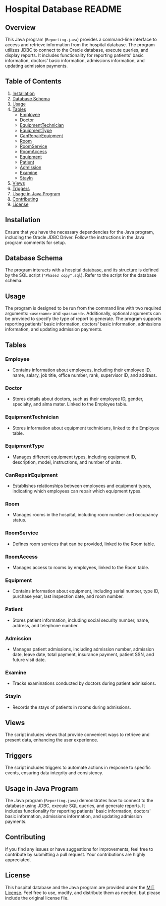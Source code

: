 # Hospital Database README

## Overview

This Java program (`Reporting.java`) provides a command-line interface to access and retrieve information from the hospital database. The program utilizes JDBC to connect to the Oracle database, execute queries, and display reports. It includes functionality for reporting patients' basic information, doctors' basic information, admissions information, and updating admission payments.

## Table of Contents

1. [Installation](#installation)
2. [Database Schema](#database-schema)
3. [Usage](#usage)
4. [Tables](#tables)
   - [Employee](#employee)
   - [Doctor](#doctor)
   - [EquipmentTechnician](#equipmenttechnician)
   - [EquipmentType](#equipmenttype)
   - [CanRepairEquipment](#canrepairequipment)
   - [Room](#room)
   - [RoomService](#roomservice)
   - [RoomAccess](#roomaccess)
   - [Equipment](#equipment)
   - [Patient](#patient)
   - [Admission](#admission)
   - [Examine](#examine)
   - [StayIn](#stayin)
5. [Views](#views)
6. [Triggers](#triggers)
7. [Usage in Java Program](#usage-in-java-program)
8. [Contributing](#contributing)
9. [License](#license)

## Installation

Ensure that you have the necessary dependencies for the Java program, including the Oracle JDBC Driver. Follow the instructions in the Java program comments for setup.

## Database Schema

The program interacts with a hospital database, and its structure is defined by the SQL script (`"Phase3 copy".sql`). Refer to the script for the database schema.

## Usage

The program is designed to be run from the command line with two required arguments: `<username>` and `<password>`. Additionally, optional arguments can be provided to specify the type of report to generate. The program supports reporting patients' basic information, doctors' basic information, admissions information, and updating admission payments.

## Tables

### Employee

- Contains information about employees, including their employee ID, name, salary, job title, office number, rank, supervisor ID, and address.

### Doctor

- Stores details about doctors, such as their employee ID, gender, specialty, and alma mater. Linked to the Employee table.

### EquipmentTechnician

- Stores information about equipment technicians, linked to the Employee table.

### EquipmentType

- Manages different equipment types, including equipment ID, description, model, instructions, and number of units.

### CanRepairEquipment

- Establishes relationships between employees and equipment types, indicating which employees can repair which equipment types.

### Room

- Manages rooms in the hospital, including room number and occupancy status.

### RoomService

- Defines room services that can be provided, linked to the Room table.

### RoomAccess

- Manages access to rooms by employees, linked to the Room table.

### Equipment

- Contains information about equipment, including serial number, type ID, purchase year, last inspection date, and room number.

### Patient

- Stores patient information, including social security number, name, address, and telephone number.

### Admission

- Manages patient admissions, including admission number, admission date, leave date, total payment, insurance payment, patient SSN, and future visit date.

### Examine

- Tracks examinations conducted by doctors during patient admissions.

### StayIn

- Records the stays of patients in rooms during admissions.

## Views

The script includes views that provide convenient ways to retrieve and present data, enhancing the user experience.

## Triggers

The script includes triggers to automate actions in response to specific events, ensuring data integrity and consistency.

## Usage in Java Program

The Java program (`Reporting.java`) demonstrates how to connect to the database using JDBC, execute SQL queries, and generate reports. It includes functionality for reporting patients' basic information, doctors' basic information, admissions information, and updating admission payments.

## Contributing

If you find any issues or have suggestions for improvements, feel free to contribute by submitting a pull request. Your contributions are highly appreciated.

## License

This hospital database and the Java program are provided under the [MIT License](LICENSE). Feel free to use, modify, and distribute them as needed, but please include the original license file.
